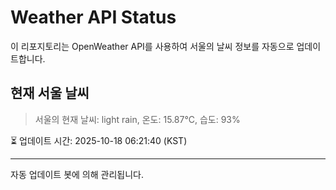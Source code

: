 
# Weather API Status

이 리포지토리는 OpenWeather API를 사용하여 서울의 날씨 정보를 자동으로 업데이트합니다.

## 현재 서울 날씨
> 서울의 현재 날씨: light rain, 온도: 15.87°C, 습도: 93%

⏳ 업데이트 시간: 2025-10-18 06:21:40 (KST)

---
자동 업데이트 봇에 의해 관리됩니다.
